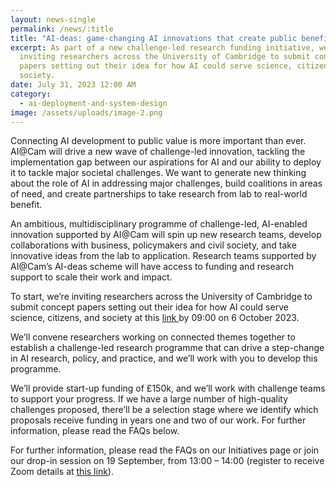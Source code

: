 ```yaml
---
layout: news-single
permalink: /news/:title
title: "AI-deas: game-changing AI innovations that create public benefit"
excerpt: As part of a new challenge-led research funding initiative, we’re
  inviting researchers across the University of Cambridge to submit concept
  papers setting out their idea for how AI could serve science, citizens, and
  society.
date: July 31, 2023 12:00 AM
category:
  - ai-deployment-and-system-design
image: /assets/uploads/image-2.png
---
```

Connecting AI development to public value is more important than ever. AI@Cam will drive a new wave of challenge-led innovation, tackling the implementation gap between our aspirations for AI and our ability to deploy it to tackle major societal challenges. We want to generate new thinking about the role of AI in addressing major challenges, build coalitions in areas of need, and create partnerships to take research from lab to real-world benefit.

An ambitious, multidisciplinary programme of challenge-led, AI-enabled innovation supported by AI@Cam will spin up new research teams, develop collaborations with business, policymakers and civil society, and take innovative ideas from the lab to application. Research teams supported by AI@Cam’s AI-deas scheme will have access to funding and research support to scale their work and impact.

To start, we’re inviting researchers across the University of Cambridge to submit concept papers setting out their idea for how AI could serve science, citizens, and society at this [link ](https://forms.gle/e6jBHyUdbZ3wBV2f7)by 09:00 on 6 October 2023.

We’ll convene researchers working on connected themes together to establish a challenge-led research programme that can drive a step-change in AI research, policy, and practice, and we’ll work with you to develop this programme.

We’ll provide start-up funding of £150k, and we’ll work with challenge teams to support your progress. If we have a large number of high-quality challenges proposed, there’ll be a selection stage where we identify which proposals receive funding in years one and two of our work. For further information, please read the FAQs below.

For further information, please read the FAQs on our Initiatives page or join our drop-in session on 19 September, from 13:00 – 14:00 (register to receive Zoom details at [this link](https://cl-cam-ac-uk.zoom.us/meeting/register/tJEkf--upzsvE9PLQUPgSZCGjBlO_dl-0szF)).